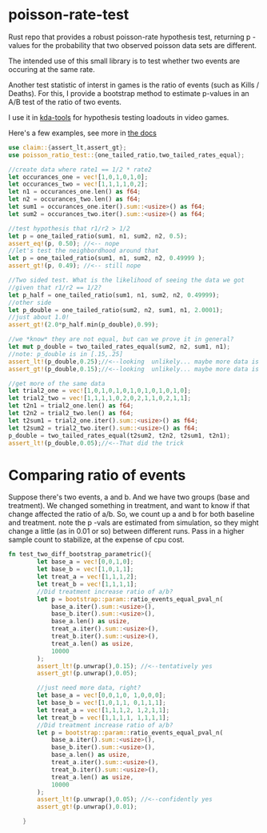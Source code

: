# poisson-rate-test
Rust repo that provides a robust poisson-rate hypothesis test, returning p -values for the probability that two observed poisson data sets are different.

The intended use of this small library is to test whether two events are occuring at the same rate.

Another test statistic of interst in games is the ratio of events (such as Kills / Deaths). For this, I provide a bootstrap method to estimate p-values in an A/B test of the ratio of two events.

I use it in [kda-tools](https://github.com/jodavaho/kda-tools) for hypothesis testing loadouts in video games.

Here's a few examples, see more in [the docs](https://docs.rs/poisson-rate-test/)

```rust
use claim::{assert_lt,assert_gt};
use poisson_ratio_test::{one_tailed_ratio,two_tailed_rates_equal};

//create data where rate1 == 1/2 * rate2
let occurances_one = vec![1,0,1,0,1,0];
let occurances_two = vec![1,1,1,1,0,2];
let n1 = occurances_one.len() as f64;
let n2 = occurances_two.len() as f64;
let sum1 = occurances_one.iter().sum::<usize>() as f64;
let sum2 = occurances_two.iter().sum::<usize>() as f64;

//test hypothesis that r1/r2 > 1/2
let p = one_tailed_ratio(sum1, n1, sum2, n2, 0.5);
assert_eq!(p, 0.50); //<-- nope
//let's test the neighbordhood around that
let p = one_tailed_ratio(sum1, n1, sum2, n2, 0.49999 );
assert_gt!(p, 0.49); //<-- still nope

//Two sided test. What is the likelihood of seeing the data we got
//given that r1/r2 == 1/2?
let p_half = one_tailed_ratio(sum1, n1, sum2, n2, 0.49999);
//other side
let p_double = one_tailed_ratio(sum2, n2, sum1, n1, 2.0001);
//just about 1.0!
assert_gt!(2.0*p_half.min(p_double),0.99);

//we *know* they are not equal, but can we prove it in general?
let mut p_double = two_tailed_rates_equal(sum2, n2, sum1, n1);
//note: p_double is in [.15,.25]
assert_lt!(p_double,0.25);//<--looking  unlikely... maybe more data is required
assert_gt!(p_double,0.15);//<--looking  unlikely... maybe more data is required

//get more of the same data
let trial2_one = vec![1,0,1,0,1,0,1,0,1,0,1,0,1,0];
let trial2_two = vec![1,1,1,1,0,2,0,2,1,1,0,2,1,1];
let t2n1 = trial2_one.len() as f64;
let t2n2 = trial2_two.len() as f64;
let t2sum1 = trial2_one.iter().sum::<usize>() as f64;
let t2sum2 = trial2_two.iter().sum::<usize>() as f64;
p_double = two_tailed_rates_equal(t2sum2, t2n2, t2sum1, t2n1);
assert_lt!(p_double,0.05);//<--That did the trick
```

# Comparing ratio of events

Suppose there's two events, a and b. And we have two groups (base and
treatment). We changed something in treatment, and want to know if that change
affected the ratio of a/b. So, we count up a and b for both baseline and
treatment.  note the p -vals are estimated from simulation, so they might
change a little (as in 0.01 or so) between different runs. Pass in a higher
sample count to stabilize, at the expense of cpu cost.

```rust
fn test_two_diff_bootstrap_parametric(){
        let base_a = vec![0,0,1,0];
        let base_b = vec![1,0,1,1];
        let treat_a = vec![1,1,1,2];
        let treat_b = vec![1,1,1,1];
        //Did treatment increase ratio of a/b?
        let p = bootstrap::param::ratio_events_equal_pval_n(
            base_a.iter().sum::<usize>(),
            base_b.iter().sum::<usize>(),
            base_a.len() as usize,
            treat_a.iter().sum::<usize>(),
            treat_b.iter().sum::<usize>(),
            treat_a.len() as usize,
            10000
        );
        assert_lt!(p.unwrap(),0.15); //<--tentatively yes
        assert_gt!(p.unwrap(),0.05);

        //just need more data, right?
        let base_a = vec![0,0,1,0, 1,0,0,0];
        let base_b = vec![1,0,1,1, 0,1,1,1];
        let treat_a = vec![1,1,1,2, 1,2,1,1];
        let treat_b = vec![1,1,1,1, 1,1,1,1];
        //Did treatment increase ratio of a/b?
        let p = bootstrap::param::ratio_events_equal_pval_n(
            base_a.iter().sum::<usize>(),
            base_b.iter().sum::<usize>(),
            base_a.len() as usize,
            treat_a.iter().sum::<usize>(),
            treat_b.iter().sum::<usize>(),
            treat_a.len() as usize,
            10000
        );
        assert_lt!(p.unwrap(),0.05); //<--confidently yes 
        assert_gt!(p.unwrap(),0.01);

    }
```

